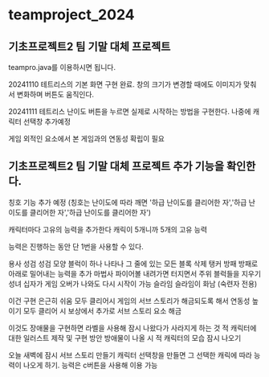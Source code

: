 # teamproject_2024
## 기초프로젝트2 팀 기말 대체 프로젝트

teampro.java를 이용하시면 됩니다.

20241110
테트리스의 기본 화면 구현 완료. 창의 크기가 변경할 때에도 이미지가 맞춰서 변화하며 버튼도 움직인다.

20241111
테트리스 난이도 버튼을 누르면 실제로 시작하는 방법을 구현한다. 나중에 캐릭터 선택창 추가예정

게임 외적인 요소에서 본 게임과의 연동성 확립이 필요

## 기초프로젝트2 팀 기말 대체 프로젝트 추가 기능을 확인한다.

칭호 기능 추가 예정 (칭호는 난이도에 따라 깨면 '하급 난이도를 클리어한 자','하급 난이도를 클리어한 자','하급 난이도를 클리어한 자')

캐릭터마다 고유의 능력을 추가한다
캐릭이 5개니까 5개의 고유 능력

능력은 진행하는 동안 단 1번을 사용할 수 있다.

용사 성검 성검 모양 블럭이 하나 나타나 그 줄에 있는 모든 블록 삭제
탱커 방패 방패로 아래로 밀어내는 능력을 추가
마법사 파이어볼 내려가면 터지면서 주위 블럭들을 지우기 
성녀 십자가 게임 오버가 나와도 다시 시작이 가능
슬라임 슬라임이 화남 (숙련자 전용)

이건 구현 은근히 쉬움
모두 클리어시 게임의 서브 스토리가 해금되도록 해서 연동성 높이기
모두 클리어 시 보상에서 추가로 서브 스토리 요소 해금

이것도 장애물을 구현하면 라벨을 사용해 잠시 나왔다가 사라지게 하는 것
적 캐릭터에 대한 일러스트 제작 및 구현 방안
방애물이 나올 시 적 캐릭터의 모습 잠시 나오기

오늘 새벽에 잠시 서브 스토리 만들기
캐릭터 선택창을 만들면 그 선택한 캐릭에 따라 능력이 나오게 하기. 능력은 c버튼을 사용해 이용 가능 